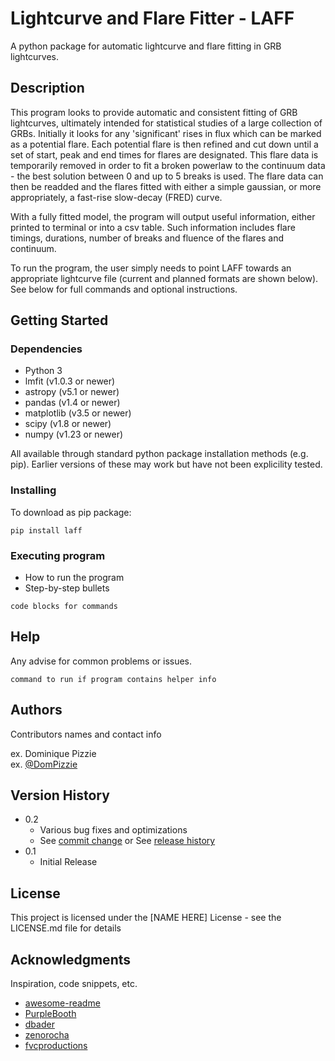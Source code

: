 # Lightcurve and Flare Fitter - LAFF

A python package for automatic lightcurve and flare fitting in GRB lightcurves.

## Description

This program looks to provide automatic and consistent fitting of GRB lightcurves, ultimately intended for statistical studies of a large collection of GRBs.
Initially it looks for any 'significant' rises in flux which can be marked as a potential flare. Each potential flare is then refined and cut down until a set
of start, peak and end times for flares are designated. This flare data is temporarily removed in order to fit a broken powerlaw to the continuum data - the best
solution between 0 and up to 5 breaks is used. The flare data can then be readded and the flares fitted with either a simple gaussian, or more appropriately, a
fast-rise slow-decay (FRED) curve.

With a fully fitted model, the program will output useful information, either printed to terminal or into a csv table. Such information includes flare timings,
durations, number of breaks and fluence of the flares and continuum.

To run the program, the user simply needs to point LAFF towards an appropriate lightcurve file (current and planned formats are shown below). See below for full commands and optional instructions.

## Getting Started

### Dependencies

* Python 3
* lmfit (v1.0.3 or newer)
* astropy (v5.1 or newer)
* pandas (v1.4 or newer)
* matplotlib (v3.5 or newer)
* scipy (v1.8 or newer)
* numpy (v1.23 or newer)

All available through standard python package installation methods (e.g. pip). Earlier versions of these may work but have not been explicility tested.

### Installing

To download as pip package:
```
pip install laff
```

### Executing program

* How to run the program
* Step-by-step bullets
```
code blocks for commands
```

## Help

Any advise for common problems or issues.
```
command to run if program contains helper info
```

## Authors

Contributors names and contact info

ex. Dominique Pizzie  
ex. [@DomPizzie](https://twitter.com/dompizzie)

## Version History

* 0.2
    * Various bug fixes and optimizations
    * See [commit change]() or See [release history]()
* 0.1
    * Initial Release

## License

This project is licensed under the [NAME HERE] License - see the LICENSE.md file for details

## Acknowledgments

Inspiration, code snippets, etc.
* [awesome-readme](https://github.com/matiassingers/awesome-readme)
* [PurpleBooth](https://gist.github.com/PurpleBooth/109311bb0361f32d87a2)
* [dbader](https://github.com/dbader/readme-template)
* [zenorocha](https://gist.github.com/zenorocha/4526327)
* [fvcproductions](https://gist.github.com/fvcproductions/1bfc2d4aecb01a834b46)
